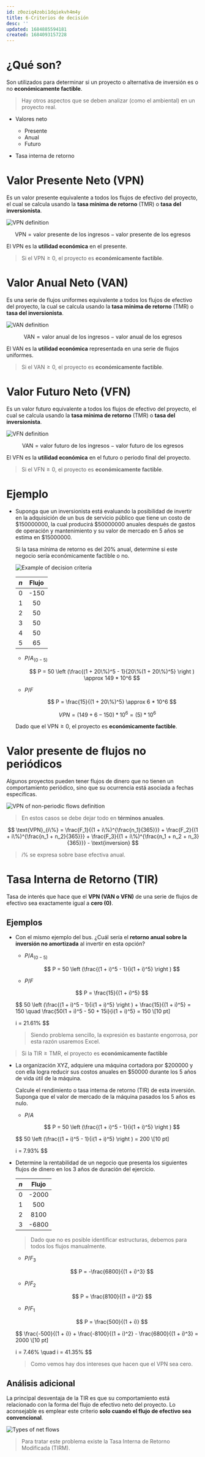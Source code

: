 ```yaml
---
id: z0oziq4zobi1dqiekvh4m4y
title: 6-Criterios de decisión
desc: ''
updated: 1684885594181
created: 1684093157228
---
```


# ¿Qué son?

Son utilizados para determinar si un proyecto o alternativa de inversión es o no **económicamente factible**.

> Hay otros aspectos que se deben analizar (como el ambiental) en un proyecto real.

- Valores neto

    - Presente
    - Anual
    - Futuro

- Tasa interna de retorno

# Valor Presente Neto (VPN)

Es un valor presente equivalente a todos los flujos de efectivo del proyecto, el cual se calcula usando la **tasa mínima de retorno** (TMR) o **tasa del inversionista**.

![VPN definition](./assets/University/Ingenieria%20econ%C3%B3mica/1_6-1%20VPN_definition.jpg)

$$
\text{VPN} = \text{valor presente de los ingresos} - \text{valor presente de los egresos}
$$

El VPN es la **utilidad económica** en el presente.

> Si el $\text{VPN} \geq 0$, el proyecto es **económicamente factible**.

# Valor Anual Neto (VAN)

Es una serie de flujos uniformes equivalente a todos los flujos de efectivo del proyecto, la cual se calcula usando la **tasa mínima de retorno** (TMR) o **tasa del inversionista**.

![VAN definition](./assets/University/Ingenieria%20econ%C3%B3mica/1_6-2%20VAN_definition.jpg)

$$
\text{VAN} = \text{valor anual de los ingresos} - \text{valor anual de los egresos}
$$

El VAN es la **utilidad económica** representada en una serie de flujos uniformes.

> Si el $\text{VAN} \geq 0$, el proyecto es **económicamente factible**.

# Valor Futuro Neto (VFN)

Es un valor futuro equivalente a todos los flujos de efectivo del proyecto, el cual se calcula usando la **tasa mínima de retorno** (TMR) o **tasa del inversionista**.

![VFN definition](./assets/University/Ingenieria%20econ%C3%B3mica/1_6-3%20VFN_definition.jpg)

$$
\text{VAN} = \text{valor futuro de los ingresos} - \text{valor futuro de los egresos}
$$

El VFN es la **utilidad económica** en el futuro o periodo final del proyecto.

> Si el $\text{VFN} \geq 0$, el proyecto es **económicamente factible**.

# Ejemplo

- Suponga que un inversionista está evaluando la posibilidad de invertir en la adquisición de un bus de servicio público que tiene un costo de $150000000, la cual producirá $50000000 anuales después de gastos de operación y mantenimiento y su valor de mercado en 5 años se estima en $15000000.

    Si la tasa mínima de retorno es del 20% anual, determine si este negocio sería económicamente factible o no.

    ![Example of decision criteria](./assets/University/Ingenieria%20econ%C3%B3mica/1_6-4%20Example_decision_criteria.jpg)


    | $n$ | Flujo |
    |:---:|:-----:|
    |  0  | -150  |
    |  1  |  50   |
    |  2  |  50   |
    |  3  |  50   |
    |  4  |  50   |
    |  5  |  65   |

    - $P/A_{(0 - 5)}$

        $$
        P = 50 \left (\frac{(1 + 20\%)^5 - 1}{20\%(1 + 20\%)^5} \right ) \approx 149 * 10^6
        $$

    - $P/F$

        $$
        P = \frac{15}{(1 + 20\%)^5} \approx 6 * 10^6
        $$

    $$
    VPN = (149 + 6 - 150) * 10^6 = (5) * 10^6
    $$

    Dado que el $\text{VPN} \geq 0$, el proyecto es **económicamente factible**.

# Valor presente de flujos no periódicos

Algunos proyectos pueden tener flujos de dinero que no tienen un comportamiento periódico, sino que su ocurrencia está asociada a fechas específicas.

![VPN of non-periodic flows definition](./assets/University/Ingenieria%20econ%C3%B3mica/1_6-5%20VPN_non-periodic_flows_definition.jpg)

> En estos casos se debe dejar todo en **términos anuales**.

$$
\text{VPN}_{i\%} = \frac{F_1}{(1 + i\%)^{\frac{n_1}{365}}} + \frac{F_2}{(1 + i\%)^{\frac{n_1 + n_2}{365}}} + \frac{F_3}{(1 + i\%)^{\frac{n_1 + n_2 + n_3}{365}}} - \text{inversion}
$$

> $i\%$ se expresa sobre base efectiva anual.

# Tasa Interna de Retorno (TIR)

Tasa de interés que hace que el **VPN (VAN o VFN)** de una serie de flujos de efectivo sea exactamente igual a **cero (0)**.

## Ejemplos

- Con el mismo ejemplo del bus. ¿Cuál sería el **retorno anual sobre la inversión no amortizada** al invertir en esta opción?

    - $P/A_{(0 - 5)}$

        $$
        P = 50 \left (\frac{(1 + i)^5 - 1}{i(1 + i)^5} \right )
        $$

     - $P/F$

        $$
        P = \frac{15}{(1 + i)^5}
        $$

    $$
    50 \left (\frac{(1 + i)^5 - 1}{i(1 + i)^5} \right ) + \frac{15}{(1 + i)^5} = 150 \quad \frac{50(1 + i)^5 - 50 + 15i}{i(1 + i)^5} = 150 \\[10 pt]

    i = 21.61\%
    $$

    > Siendo problema sencillo, la expresión es bastante engorrosa, por esta razón usaremos Excel.

> Si la $\text{TIR} \geq \text{TMR}$, el proyecto es **económicamente factible**

- La organización XYZ, adquiere una máquina cortadora por $200000 y con ella logra reducir sus costos anuales en $50000 durante los 5 años de vida útil de la máquina.

    Calcule el rendimiento o tasa interna de retorno (TIR) de esta inversión. Suponga que el valor de mercado de la máquina pasados los 5 años es nulo.


    - $P/A$

        $$
        P = 50 \left (\frac{(1 + i)^5 - 1}{i(1 + i)^5} \right )
        $$

    $$
    50 \left (\frac{(1 + i)^5 - 1}{i(1 + i)^5} \right ) = 200 \\[10 pt]

    i = 7.93\%
    $$

- Determine la rentabilidad de un negocio que presenta los siguientes flujos de dinero en los 3 años de duración del ejercicio.

    | $n$ | Flujo |
    |:---:|:-----:|
    |  0  | -2000 |
    |  1  |  500  |
    |  2  | 8100  |
    |  3  | -6800 |

    > Dado que no es posible identificar estructuras, debemos para todos los flujos manualmente.

    - $P/F_3$

        $$
        P = -\frac{6800}{(1 + i)^3}
        $$

    - $P/F_2$

        $$
        P = \frac{8100}{(1 + i)^2}
        $$

    - $P/F_1$

        $$
        P = \frac{500}{(1 + i)}
        $$

    $$
    \frac{-500}{(1 + i)} + \frac{-8100}{(1 + i)^2} - \frac{6800}{(1 + i)^3} = 2000 \\[10 pt]

    i = 7.46\% \quad i = 41.35\%
    $$

    > Como vemos hay dos intereses que hacen que el VPN sea cero.

## Análisis adicional

La principal desventaja de la TIR es que su comportamiento está relacionado con la forma del flujo de efectivo neto del proyecto. Lo aconsejable es emplear este criterio **solo cuando el flujo de efectivo sea convencional**.

![Types of net flows](./assets/University/Ingenieria%20econ%C3%B3mica/1_6-6%20Types_net_flows.jpg)

> Para tratar este problema existe la Tasa Interna de Retorno Modificada (TIRM).

